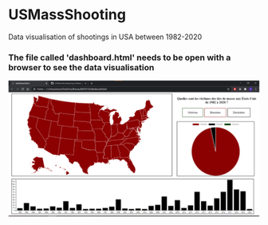 # USMassShooting
Data visualisation of shootings in USA between 1982-2020

### The file called 'dashboard.html' needs to be open with a browser to see the data visualisation
![](https://github.com/SimonGuilbert/USMassShooting/blob/main/dashboard.PNG)


